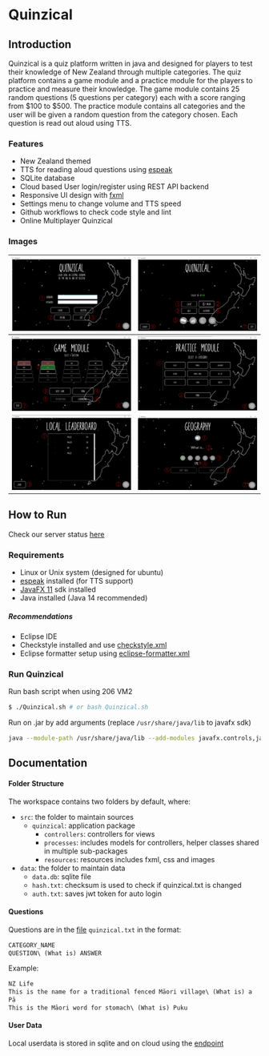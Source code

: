 # Quinzical

## Introduction

Quinzical is a quiz platform written in java and designed for players to test their knowledge of New Zealand through multiple categories. The quiz platform contains a game module and a practice module for the players to practice and measure their knowledge. The game module contains 25 random questions (5 questions per category) each with a score ranging from $100 to $500. The practice module contains all categories and the user will be given a random question from the category chosen. Each question is read out aloud using TTS.

### Features

- New Zealand themed
- TTS for reading aloud questions using [espeak](http://espeak.sourceforge.net/)
- SQLite database
- Cloud based User login/register using REST API backend
- Responsive UI design with [fxml](https://openjfx.io/javadoc/12/javafx.fxml/javafx/fxml/doc-files/introduction_to_fxml.html)
- Settings menu to change volume and TTS speed
- Github workflows to check code style and lint
- Online Multiplayer Quinzical

### Images
| ![](/images/user-manual/login-screen.png)  | ![](/images/user-manual/opening-menu.png)     |
| :---------------------------: | :---------------------------: |
| ![](/images/user-manual/game-questions.png)     | ![](/images/user-manual/practice-category.png) |
| ![](/images/user-manual/local-leaderboard.png)  | ![](/images/user-manual/game-question.png)     |

## How to Run

Check our server status [here](https://quinzical.gq)

### Requirements

- Linux or Unix system (designed for ubuntu)
- [espeak](http://espeak.sourceforge.net/) installed (for TTS support)
- [JavaFX 11](https://openjfx.io/) sdk installed
- Java installed (Java 14 recommended)

##### Recommendations

- Eclipse IDE
- Checkstyle installed and use [checkstyle.xml](/checkstyle.xml)
- Eclipse formatter setup using [eclipse-formatter.xml](/eclipse-formatter.xml)

### Run Quinzical

Run bash script when using 206 VM2
```bash
$ ./Quinzical.sh # or bash Quinzical.sh
```
Run on .jar by add arguments (replace `/usr/share/java/lib` to javafx sdk)
```bash
java --module-path /usr/share/java/lib --add-modules javafx.controls,javafx.media,javafx.base,javafx.fxml -jar Quinzical.jar
```

## Documentation

#### Folder Structure

The workspace contains two folders by default, where:

- `src`: the folder to maintain sources
    - `quinzical`: application package
        - `controllers`: controllers for views
        - `processes`: includes models for controllers, helper classes shared in multiple sub-packages
        - `resources`: resources includes fxml, css and images
- `data`: the folder to maintain data
    - `data.db`: sqlite file
    - `hash.txt`: checksum is used to check if quinzical.txt is changed
    - `auth.txt`: saves jwt token for auto login
    
        
#### Questions
Questions are in the [file](/quinzical.txt) ```quinzical.txt``` in the format:
```
CATEGORY_NAME
QUESTION\ (What is) ANSWER
```
Example:
```
NZ Life
This is the name for a traditional fenced Māori village\ (What is) a Pā
This is the Māori word for stomach\ (What is) Puku
```


#### User Data
Local userdata is stored in sqlite and on cloud using the [endpoint](https://quinzical-api.herokuapp.com/)
